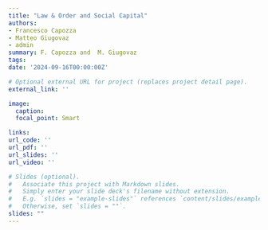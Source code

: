 ```yaml
---
title: "Law & Order and Social Capital"
authors:
- Francesco Capozza
- Matteo Giugovaz
- admin
summary: F. Capozza and  M. Giugovaz
tags:
date: '2024-09-16T00:00:00Z'

# Optional external URL for project (replaces project detail page).
external_link: ''

image:
  caption: 
  focal_point: Smart

links:
url_code: ''
url_pdf: ''
url_slides: ''
url_video: ''

# Slides (optional).
#   Associate this project with Markdown slides.
#   Simply enter your slide deck's filename without extension.
#   E.g. `slides = "example-slides"` references `content/slides/example-slides.md`.
#   Otherwise, set `slides = ""`.
slides: ""
---
```

